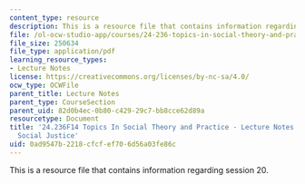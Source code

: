 ```yaml
---
content_type: resource
description: This is a resource file that contains information regarding session 20.
file: /ol-ocw-studio-app/courses/24-236-topics-in-social-theory-and-practice-race-and-racism-fall-2014/0ad9547b2218cfcfef706d56a03fe86c_MIT24_236F14_Sess20.pdf
file_size: 250634
file_type: application/pdf
learning_resource_types:
- Lecture Notes
license: https://creativecommons.org/licenses/by-nc-sa/4.0/
ocw_type: OCWFile
parent_title: Lecture Notes
parent_type: CourseSection
parent_uid: 82d0b4ec-0b80-c429-29c7-bb8cce62d89a
resourcetype: Document
title: '24.236F14 Topics In Social Theory and Practice - Lecture Notes: Equality and
  Social Justice'
uid: 0ad9547b-2218-cfcf-ef70-6d56a03fe86c
---
```

This is a resource file that contains information regarding session 20.